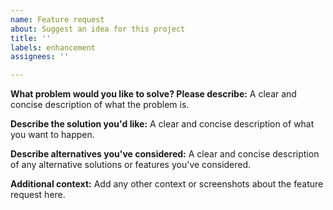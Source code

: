 ```yaml
---
name: Feature request
about: Suggest an idea for this project
title: ''
labels: enhancement
assignees: ''

---
```


<!--
Before opening a feature request, search for similar or duplicates and vote/comment instead.
This helps prioritize new features.
-->

**What problem would you like to solve? Please describe:**
A clear and concise description of what the problem is.

**Describe the solution you'd like:**
A clear and concise description of what you want to happen.

**Describe alternatives you've considered:**
A clear and concise description of any alternative solutions or features you've considered.

**Additional context:**
Add any other context or screenshots about the feature request here.
